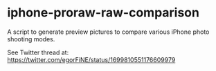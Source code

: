 # iphone-proraw-raw-comparison

A script to generate preview pictures to compare various iPhone photo shooting modes.

See Twitter thread at: https://twitter.com/egorFiNE/status/1699810551176609979
